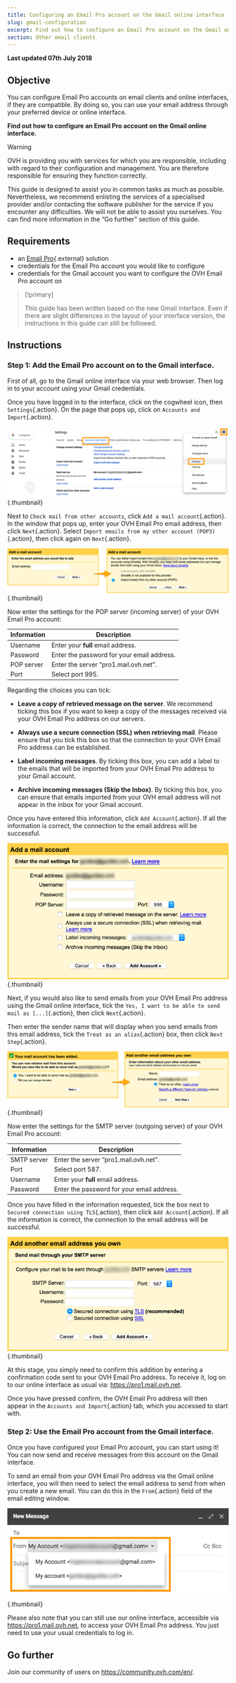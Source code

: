 ```yaml
---
title: Configuring an Email Pro account on the Gmail online interface
slug: gmail-configuration
excerpt: Find out how to configure an Email Pro account on the Gmail online interface
section: Other email clients
---
```


**Last updated 07th July 2018**

## Objective

You can configure Email Pro accounts on email clients and online interfaces, if they are compatible. By doing so, you can use your email address through your preferred device or online interface.

**Find out how to configure an Email Pro account on the Gmail online interface.**

> [!warning]
>
> OVH is providing you with services for which you are responsible, including with regard to their configuration and management. You are therefore responsible for ensuring they function correctly.
> 
> This guide is designed to assist you in common tasks as much as possible. Nevertheless, we recommend enlisting the services of a specialised provider and/or contacting the software publisher for the service if you encounter any difficulties. We will not be able to assist you ourselves. You can find more information in the “Go further” section of this guide.
> 

## Requirements

- an [Email Pro](https://www.ovh.ie/emails/email-pro/){.external} solution
- credentials for the Email Pro account you would like to configure
- credentials for the Gmail account you want to configure the OVH Email Pro account on

> [!primary]
>
> This guide has been written based on the new Gmail interface. Even if there are slight differences in the layout of your interface version, the instructions in this guide can still be followed.
>

## Instructions

### Step 1: Add the Email Pro account on to the Gmail interface.

First of all, go to the Gmail online interface via your web browser. Then log in to your account using your Gmail credentials.

Once you have logged in to the interface, click on the cogwheel icon, then `Settings`{.action}. On the page that pops up, click on `Accounts and Import`{.action}. 

![emailpro](images/configuration-gmail-web-step1.png){.thumbnail}

Next to `Check mail from other accounts`, click `Add a mail account`{.action}. In the window that pops up, enter your OVH Email Pro email address, then click `Next`{.action}. Select `Import emails from my other account (POP3)`{.action}, then click again on `Next`{.action}.

![emailpro](images/configuration-gmail-web-step2.png){.thumbnail}

Now enter the settings for the POP server (incoming server) of your OVH Email Pro account:

|Information|Description| 
|---|---| 
|Username|Enter your **full** email address.|  
|Password|Enter the password for your email address.|
|POP server|Enter the server “pro1.mail.ovh.net”.|
|Port|Select port 995.|

Regarding the choices you can tick:

- **Leave a copy of retrieved message on the server**. We recommend ticking this box if you want to keep a copy of the messages received via your OVH Email Pro address on our servers.

- **Always use a secure connection (SSL) when retrieving mail**. Please ensure that you tick this box so that the connection to your OVH Email Pro address can be established.

- **Label incoming messages**. By ticking this box, you can add a label to the emails that will be imported from your OVH Email Pro address to your Gmail account.

- **Archive incoming messages (Skip the Inbox)**. By ticking this box, you can ensure that emails imported from your OVH email address will not appear in the inbox for your Gmail account.

Once you have entered this information, click `Add Account`{.action}. If all the information is correct, the connection to the email address will be successful. 

![emailpro](images/configuration-gmail-web-step3.png){.thumbnail}

Next, if you would also like to send emails from your OVH Email Pro address using the Gmail online interface, tick the `Yes, I want to be able to send mail as [...]`{.action}, then click `Next`{.action}. 

Then enter the sender name that will display when you send emails from this email address, tick the `Treat as an alias`{.action} box, then click `Next Step`{.action}.

![emailpro](images/configuration-gmail-web-step4.png){.thumbnail}

Now enter the settings for the SMTP server (outgoing server) of your OVH Email Pro account:

|Information|Description| 
|---|---| 
|SMTP server|Enter the server “pro1.mail.ovh.net”.|
|Port|Select port 587.|
|Username|Enter your **full** email address.|  
|Password|Enter the password for your email address.|

Once you have filled in the information requested, tick the box next to `Secured connection using TLS`{.action}, then click `Add Account`{.action}. If all the information is correct, the connection to the email address will be successful. 

![emailpro](images/configuration-gmail-web-step5.png){.thumbnail}

At this stage, you simply need to confirm this addition by entering a confirmation code sent to your OVH Email Pro address. To receive it, log on to our online interface as usual via: <https://pro1.mail.ovh.net>. 

Once you have pressed confirm, the OVH Email Pro address will then appear in the `Accounts and Import`{.action} tab, which you accessed to start with.

### Step 2: Use the Email Pro account from the Gmail interface.

Once you have configured your Email Pro account, you can start using it! You can now send and receive messages from this account on the Gmail interface.

To send an email from your OVH Email Pro address via the Gmail online interface, you will then need to select the email address to send from when you create a new email. You can do this in the `From`{.action} field of the email editing window.

![emailpro](images/configuration-gmail-web-step6.png){.thumbnail}

Please also note that you can still use our online interface, accessible via <https://pro1.mail.ovh.net>, to access your OVH Email Pro address. You just need to use your usual credentials to log in.

## Go further

Join our community of users on <https://community.ovh.com/en/>.